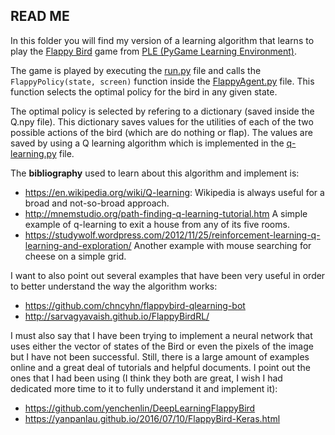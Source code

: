 ## **READ ME**

In this folder you will find my version of a learning algorithm that learns to play the [Flappy Bird](https://en.wikipedia.org/wiki/Flappy_Bird) game from [PLE (PyGame Learning Environment)](https://github.com/ntasfi/PyGame-Learning-Environment).

The game is played by executing the [run.py](run.py) file and calls the `FlappyPolicy(state, screen)` function inside the [FlappyAgent.py](FlappyAgent.py) file. This function selects the optimal policy for the bird in any given state. 

The optimal policy is selected by refering to a dictionary (saved inside the Q.npy file). This dictionary saves values for the utilities of each of the two possible actions of the bird (which are do nothing or flap). The values are saved by using a Q learning algorithm which is implemented in the [q-learning.py](q-learning.py) file. 

The **bibliography** used to learn about this algorithm and implement is:

- https://en.wikipedia.org/wiki/Q-learning: Wikipedia is always useful for a broad and not-so-broad approach.
- http://mnemstudio.org/path-finding-q-learning-tutorial.htm A simple example of q-learning to exit a house from any of its five rooms.
- https://studywolf.wordpress.com/2012/11/25/reinforcement-learning-q-learning-and-exploration/ Another example with mouse searching for cheese on a simple grid.

I want to also point out several examples that have been very useful in order to better understand the way the algorithm works: 

- https://github.com/chncyhn/flappybird-qlearning-bot
- http://sarvagyavaish.github.io/FlappyBirdRL/

I must also say that I have been trying to implement a neural network that uses either the vector of states of the Bird or even the pixels of the image but I have not been successful. Still, there is a large amount of examples online and a great deal of tutorials and helpful documents. I point out the ones that I had been using (I think they both are great, I wish I had dedicated more time to it to fully understand it and implement it):

- https://github.com/yenchenlin/DeepLearningFlappyBird
- https://yanpanlau.github.io/2016/07/10/FlappyBird-Keras.html

